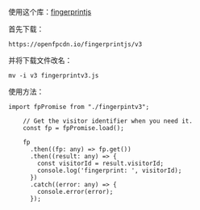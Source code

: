 
使用这个库：[fingerprintjs](https://github.com/fingerprintjs/fingerprintjs/)

首先下载：

    https://openfpcdn.io/fingerprintjs/v3

并将下载文件改名：

    mv -i v3 fingerprintv3.js

使用方法：

```
import fpPromise from "./fingerpintv3";

    // Get the visitor identifier when you need it.
    const fp = fpPromise.load();

    fp
      .then((fp: any) => fp.get())
      .then((result: any) => {
        const visitorId = result.visitorId;
        console.log('fingerprint: ', visitorId);
      })
      .catch((error: any) => {
        console.error(error);
      });
```

